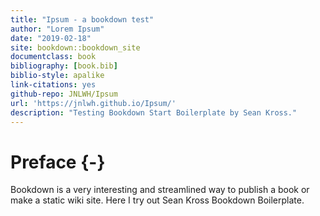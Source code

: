 ```yaml
--- 
title: "Ipsum - a bookdown test"
author: "Lorem Ipsum"
date: "2019-02-18"
site: bookdown::bookdown_site
documentclass: book
bibliography: [book.bib]
biblio-style: apalike
link-citations: yes
github-repo: JNLWH/Ipsum
url: 'https://jnlwh.github.io/Ipsum/'
description: "Testing Bookdown Start Boilerplate by Sean Kross."
---
```


# Preface {-}

Bookdown is a very interesting and streamlined way to publish a book or make a static wiki site. Here I try out Sean Kross Bookdown Boilerplate.
